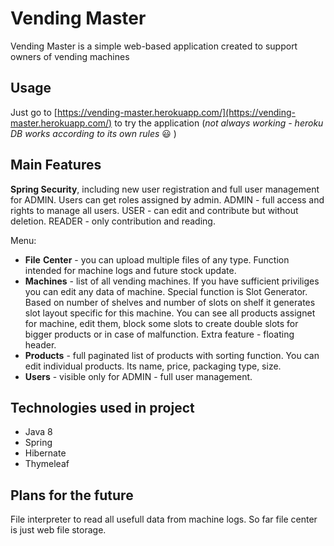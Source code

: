 # Vending Master

Vending Master is a simple web-based application created to support owners of vending machines

## Usage

Just go to [https://vending-master.herokuapp.com/](https://vending-master.herokuapp.com/) to try the application 
(*not always working - heroku DB works according to its own rules* :smiley: )


## Main Features

**Spring Security**, including new user registration and full user management for ADMIN. 
Users can get roles assigned by admin. ADMIN - full access and rights to manage all users. 
USER - can edit and contribute but without deletion. READER - only contribution and reading.

Menu:
- **File** **Center** - you can upload multiple files of any type. Function intended for machine logs and future stock update.
- **Machines** - list of all vending machines. If you have sufficient priviliges you can edit any data of machine. Special function is Slot Generator. 
  Based on number of shelves and number of slots on shelf it generates slot layout specific for this machine. You can see all products assignet for machine, 
  edit them, block some slots to create double slots for bigger products or in case of malfunction. Extra feature - floating header.
- **Products** - full paginated list of products with sorting function. You can edit individual products. Its name, price, packaging type, size.
- **Users** - visible only for ADMIN - full user management.

## Technologies used in project
- Java 8
- Spring
- Hibernate
- Thymeleaf

## Plans for the future

File interpreter to read all usefull data from machine logs. So far file center is just web file storage.
